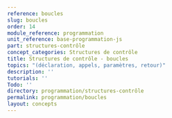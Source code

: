 ```yaml
---
reference: boucles
slug: boucles
order: 14
module_reference: programmation
unit_reference: base-programmation-js
part: structures-contrôle
concept_categories: Structures de contrôle
title: Structures de contrôle - boucles
topics: "(déclaration, appels, paramètres, retour)"
description: ''
tutorials: ''
Todo: ''
directory: programmation/structures-contrôle
permalink: programmation/boucles
layout: concepts
---
```

